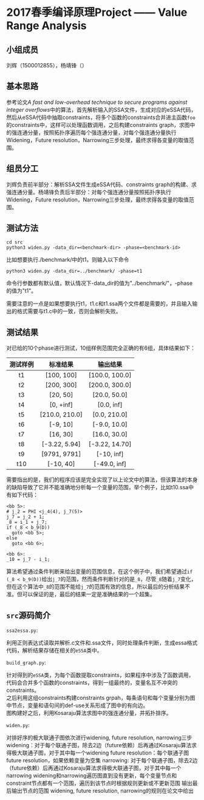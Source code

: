 2017春季编译原理Project —— Value Range Analysis
=============================================

小组成员
-------
刘辉（1500012855），杨靖锋（）

基本思路
------
参考论文*A fast and low-overhead technique to secure programs against integer overflows*中的算法，首先解析输入的SSA文件，生成对应的eSSA代码，然后从eSSA代码中抽取constraints，将多个函数的constraints合并进主函数`foo`的constraints中，这样可以处理函数调用，之后构建constraints graph，求图中的强连通分量，按照拓扑序遍历每个强连通分量，对每个强连通分量执行Widening，Future resolution，Narrowing三步处理，最终求得各变量的取值范围。

组员分工
------
刘辉负责前半部分：解析SSA文件生成eSSA代码、constraints graph的构建、求强连通分量。杨靖锋负责后半部分：对每个强连通分量按照拓扑序执行Widening，Future resolution，Narrowing三步处理，最终求得各变量的取值范围。

测试方法
-------
```
cd src
python3 widen.py -data_dir=<benchmark-dir> -phase=<benchmark-id>
```
比如想要执行./benchmark/中的t1，则输入以下命令
```
python3 widen.py -data_dir=../benchmark/ -phase=t1
```
命令行参数都有默认值，默认情况下-data_dir的值为"../benchmark/"，-phase的值为"t1"。

需要注意的一点是如果想要执行t1，t1.c和t1.ssa两个文件都是需要的，并且输入输出的格式需要与t1.c中的一致，否则会解析失败。

测试结果
-------
对已给的10个phase进行测试，10组样例范围完全正确的有6组，具体结果如下：

测试样例|标准结果|输出结果
:-:|:-:|:-:
t1|[100, 100]|[100.0, 100.0]
t2|[200, 300]|[200.0, 300.0]
t3|[20, 50]|[20.0, 50.0]
t4|[0, +inf]|[0.0, inf]
t5|[210.0, 210.0]|[0.0, 210.0]
t6|[-9, 10]|[-9.0, 10.0]
t7|[16, 30]|[16.0, 30.0]
t8|[-3.22, 5.94]|[-3.22, 14.70]
t9|[9791, 9791]|[-10, inf]
t10|[-10, 40]|[-49.0, inf]

需要指出的是，我们的程序应该是完全实现了以上论文中的算法，但该算法的本身的缺陷导致了它并不能准确地分析每一个变量的范围，举个例子，比如t10.ssa中有如下代码：

```
<bb 5>:
# j_2 = PHI <j_4(4), j_7(5)>
j_7 = j_2 + 1;
_8 = i_1 + j_7;
if (_8 < b_9(D))
  goto <bb 5>;
else
  goto <bb 6>;

<bb 6>:
_10 = j_7 - i_1;
```
算法希望通过条件判断来给出变量的范围信息，在这个例子中，我们希望通过`if (_8 < b_9(D))`给出`j_7`的范围，然而条件判断针对的是`_8`，尽管`_8`随着`j_7`变化，但在这个算法中`_8`的范围不能给`j_7`的范围有效的信息，所以最后的分析结果不准。但可以保证的是，最后的结果一定是准确结果的一个超集。


`src`源码简介
------------

`ssa2essa.py`:

利用正则表达式读取并解析.c文件和.ssa文件，同时处理条件判断，生成essa格式代码，解析结果存储在相关的`eSSA`类中。

`build_graph.py`:

针对得到的`eSSA`类，为每个函数提取constraints，如果程序中涉及了函数调用，代码会合并多个函数的constraints，得到一组最终的，变量名互不冲突的constraints。  
之后利用这组constraints构建constraints grpah，每条语句和每个变量分别为图中节点，变量和语句间的def-use关系形成了图中的有向边。  
图构建好之后，利用Kosaraju算法求图中的强连通分量，并拓扑排序。

`widen.py`:

对排好序的极大联通子图依次进行widening, future resolution, narrowing三步
widening：对于每个联通子图，除去2边（future依赖）后再通过Kosaraju算法求得极大联通子图，对于其中每一个widening 
future resolution：每个联通子图future resolution，如果依赖变量为空集
narrowing: 对于每个联通子图，除去2边（future依赖）后再通过Kosaraju算法求得极大联通子图，对于其中每一个narrowing
widening和narrowing遍历图直到没有更新，每个变量节点和constraint节点都有一个范围，遍历到该节点时根据规则更新或不更新范围
输出最后输出节点的范围
widening, future resolution, narrowing的规则在论文中给出
